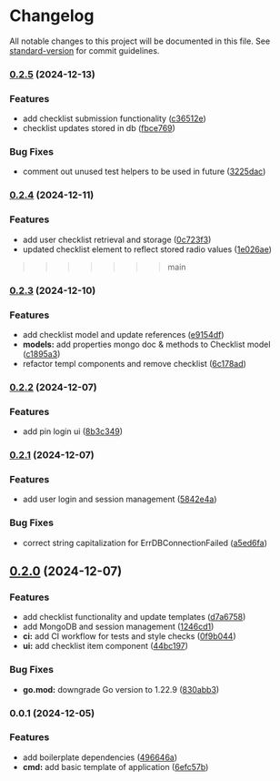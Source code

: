 # Changelog

All notable changes to this project will be documented in this file. See [standard-version](https://github.com/conventional-changelog/standard-version) for commit guidelines.

### [0.2.5](https://github.com/timenglesf/bike-checkover-checklist/compare/v0.2.4...v0.2.5) (2024-12-13)

### Features

- add checklist submission functionality ([c36512e](https://github.com/timenglesf/bike-checkover-checklist/commit/c36512e65d24029b5455edadee852f41857766bb))
- checklist updates stored in db ([fbce769](https://github.com/timenglesf/bike-checkover-checklist/commit/fbce769a44a2b11737c257c60ac59f624118e2c9))

### Bug Fixes

- comment out unused test helpers to be used in future ([3225dac](https://github.com/timenglesf/bike-checkover-checklist/commit/3225dac9d8663df7456a70988252c66af0405613))

### [0.2.4](https://github.com/timenglesf/bike-checkover-checklist/compare/v0.2.3...v0.2.4) (2024-12-11)

### Features

- add user checklist retrieval and storage ([0c723f3](https://github.com/timenglesf/bike-checkover-checklist/commit/0c723f34f3a4e95f0e4e730f6491c5f640696ca2))
- updated checklist element to reflect stored radio values ([1e026ae](https://github.com/timenglesf/bike-checkover-checklist/commit/1e026aea9c3826a4ed3ff7dd1100a88316992d21))

> > > > > > > main

### [0.2.3](https://github.com/timenglesf/bike-checkover-checklist/compare/v0.2.2...v0.2.3) (2024-12-10)

### Features

- add checklist model and update references ([e9154df](https://github.com/timenglesf/bike-checkover-checklist/commit/e9154df6d93dccaca9f370095304e68620f0728e))
- **models:** add properties mongo doc & methods to Checklist model ([c1895a3](https://github.com/timenglesf/bike-checkover-checklist/commit/c1895a35d8cdd0c98b158e705b4bae4ab8ca87fd))
- refactor templ components and remove checklist ([6c178ad](https://github.com/timenglesf/bike-checkover-checklist/commit/6c178ad41ef62d52d014c7a71a3a013d6be04d51))

### [0.2.2](https://github.com/timenglesf/bike-checkover-checklist/compare/v0.2.1...v0.2.2) (2024-12-07)

### Features

- add pin login ui ([8b3c349](https://github.com/timenglesf/bike-checkover-checklist/commit/8b3c349d2bf7e904f9f5368d4ecbdc883b9854bf))

### [0.2.1](https://github.com/timenglesf/bike-checkover-checklist/compare/v0.2.0...v0.2.1) (2024-12-07)

### Features

- add user login and session management ([5842e4a](https://github.com/timenglesf/bike-checkover-checklist/commit/5842e4a4f3874dd533f85fe3f73a5989e67b087e))

### Bug Fixes

- correct string capitalization for ErrDBConnectionFailed ([a5ed6fa](https://github.com/timenglesf/bike-checkover-checklist/commit/a5ed6fa96a2bc33f91fcee989268329ee55c99cb))

## [0.2.0](https://github.com/timenglesf/bike-checkover-checklist/compare/v0.0.1...v0.2.0) (2024-12-07)

### Features

- add checklist functionality and update templates ([d7a6758](https://github.com/timenglesf/bike-checkover-checklist/commit/d7a6758d81c7f18a9179581e0fbba28e097ae17b))
- add MongoDB and session management ([1246cd1](https://github.com/timenglesf/bike-checkover-checklist/commit/1246cd19a3288bf02ce5834ec35ef1ee91bfb25b))
- **ci:** add CI workflow for tests and style checks ([0f9b044](https://github.com/timenglesf/bike-checkover-checklist/commit/0f9b04411a37379e91e5437b2e8d589b34a45524))
- **ui:** add checklist item component ([44bc197](https://github.com/timenglesf/bike-checkover-checklist/commit/44bc1972e39bbb1e806cc9cdfc06e25814c8364b))

### Bug Fixes

- **go.mod:** downgrade Go version to 1.22.9 ([830abb3](https://github.com/timenglesf/bike-checkover-checklist/commit/830abb3445d7aa5ae29c6b6baf1ea0ff0ac72aa7))

### 0.0.1 (2024-12-05)

### Features

- add boilerplate dependencies ([496646a](https://github.com/timenglesf/bike-checkover-checklist/commit/496646a7dc9a86ea59b0794a201c93d9c08ae7df))
- **cmd:** add basic template of application ([6efc57b](https://github.com/timenglesf/bike-checkover-checklist/commit/6efc57b3e4e2245dd54bdad07b1c6557d10e754a))
